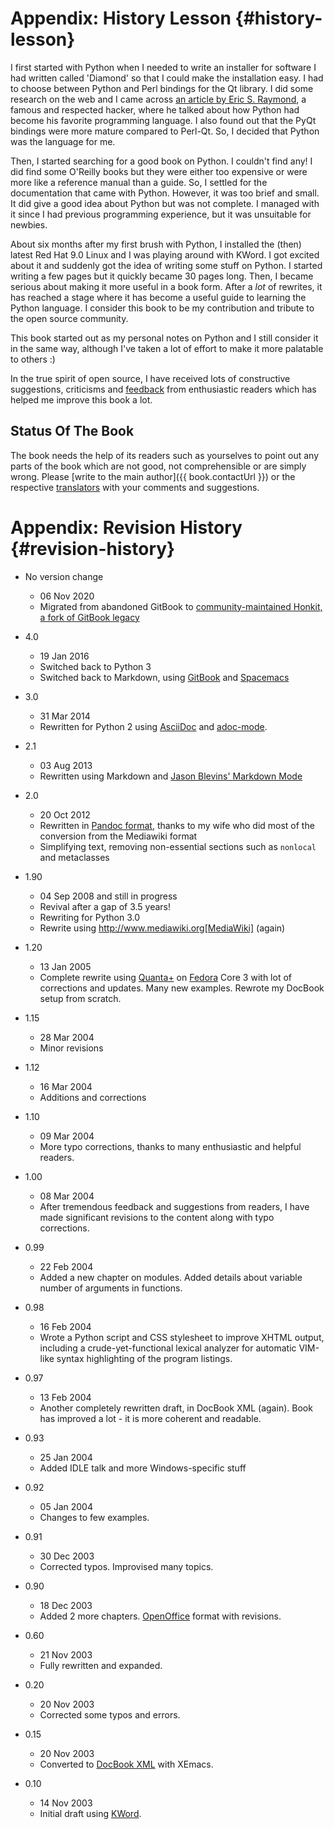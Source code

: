 # Appendix: History Lesson {#history-lesson}

I first started with Python when I needed to write an installer for software I had written called 'Diamond' so that I could make the installation easy. I had to choose between Python and Perl bindings for the Qt library. I did some research on the web and I came across [an article by Eric S. Raymond](http://www.python.org/about/success/esr/), a famous and respected hacker, where he talked about how Python had become his favorite programming language. I also found out that the PyQt bindings were more mature compared to Perl-Qt. So, I decided that Python was the language for me.

Then, I started searching for a good book on Python. I couldn't find any! I did find some O'Reilly books but they were either too expensive or were more like a reference manual than a guide. So, I settled for the documentation that came with Python. However, it was too brief and small. It did give a good idea about Python but was not complete. I managed with it since I had previous programming experience, but it was unsuitable for newbies.

About six months after my first brush with Python, I installed the (then) latest Red Hat 9.0 Linux and I was playing around with KWord. I got excited about it and suddenly got the idea of writing some stuff on Python. I started writing a few pages but it quickly became 30 pages long. Then, I became serious about making it more useful in a book form. After a _lot_ of rewrites, it has reached a stage where it has become a useful guide to learning the Python language. I consider this book to be my contribution and tribute to the open source community.

This book started out as my personal notes on Python and I still consider it in the same way, although I've taken a lot of effort to make it more palatable to others :)

In the true spirit of open source, I have received lots of constructive suggestions, criticisms and [feedback](./README.md#who-reads-bop) from enthusiastic readers which has helped me improve this book a lot.

## Status Of The Book

The book needs the help of its readers such as yourselves to point out any parts of the book which are not good, not comprehensible or are simply wrong. Please [write to the main author]({{ book.contactUrl }}) or the respective [translators](./translations.md#translations) with your comments and suggestions.

# Appendix: Revision History {#revision-history}

- No version change

  - 06 Nov 2020
  - Migrated from abandoned GitBook to [community-maintained Honkit, a fork of GitBook legacy](https://github.com/honkit/honkit)

- 4.0

  - 19 Jan 2016
  - Switched back to Python 3
  - Switched back to Markdown, using [GitBook](https://www.gitbook.com) and [Spacemacs](http://spacemacs.org)

- 3.0

  - 31 Mar 2014
  - Rewritten for Python 2 using [AsciiDoc](http://asciidoctor.org/docs/what-is-asciidoc/) and [adoc-mode](https://github.com/sensorflo/adoc-mode/wiki).

- 2.1

  - 03 Aug 2013
  - Rewritten using Markdown and [Jason Blevins' Markdown Mode](http://jblevins.org/projects/markdown-mode/)

- 2.0

  - 20 Oct 2012
  - Rewritten in [Pandoc format](http://johnmacfarlane.net/pandoc/README.html), thanks to my wife who did most of the conversion from the Mediawiki format
  - Simplifying text, removing non-essential sections such as `nonlocal` and metaclasses

- 1.90

  - 04 Sep 2008 and still in progress
  - Revival after a gap of 3.5 years!
  - Rewriting for Python 3.0
  - Rewrite using http://www.mediawiki.org[MediaWiki] (again)

- 1.20

  - 13 Jan 2005
  - Complete rewrite using [Quanta+](https://en.wikipedia.org/wiki/Quanta_Plus) on [Fedora](http://fedoraproject.org/) Core 3 with lot of corrections and updates. Many new examples. Rewrote my DocBook setup from scratch.

- 1.15

  - 28 Mar 2004
  - Minor revisions

- 1.12

  - 16 Mar 2004
  - Additions and corrections

- 1.10

  - 09 Mar 2004
  - More typo corrections, thanks to many enthusiastic and helpful readers.

- 1.00

  - 08 Mar 2004
  - After tremendous feedback and suggestions from readers, I have made significant revisions to the content along with typo corrections.

- 0.99

  - 22 Feb 2004
  - Added a new chapter on modules. Added details about variable number of arguments in functions.

- 0.98

  - 16 Feb 2004
  - Wrote a Python script and CSS stylesheet to improve XHTML output, including a crude-yet-functional lexical analyzer for automatic VIM-like syntax highlighting of the program listings.

- 0.97

  - 13 Feb 2004
  - Another completely rewritten draft, in DocBook XML (again). Book has improved a lot - it is more coherent and readable.

- 0.93

  - 25 Jan 2004
  - Added IDLE talk and more Windows-specific stuff

- 0.92

  - 05 Jan 2004
  - Changes to few examples.

- 0.91

  - 30 Dec 2003
  - Corrected typos. Improvised many topics.

- 0.90

  - 18 Dec 2003
  - Added 2 more chapters. [OpenOffice](https://en.wikipedia.org/wiki/OpenOffice) format with revisions.

- 0.60

  - 21 Nov 2003
  - Fully rewritten and expanded.

- 0.20

  - 20 Nov 2003
  - Corrected some typos and errors.

- 0.15

  - 20 Nov 2003
  - Converted to [DocBook XML](https://en.wikipedia.org/wiki/DocBook) with XEmacs.

- 0.10
  - 14 Nov 2003
  - Initial draft using [KWord](https://en.wikipedia.org/wiki/Kword).
